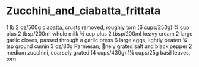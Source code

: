 # Zucchini_and_ciabatta_frittata

1 lb 2 oz/500g ciabatta, crusts removed, roughly torn (6 cups/250g) ¾
cup plus 2 tbsp/200ml whole milk
¾ cup plus 2 tbsp/200ml heavy cream
2 large garlic cloves, passed through a garlic press 6 large eggs, lightly
beaten
¾ tsp ground cumin
3 oz/80g Parmesan, nely grated
salt and black pepper
2 medium zucchini, coarsely grated (4 cups/430g) 1¼ cups/25g basil
leaves, torn